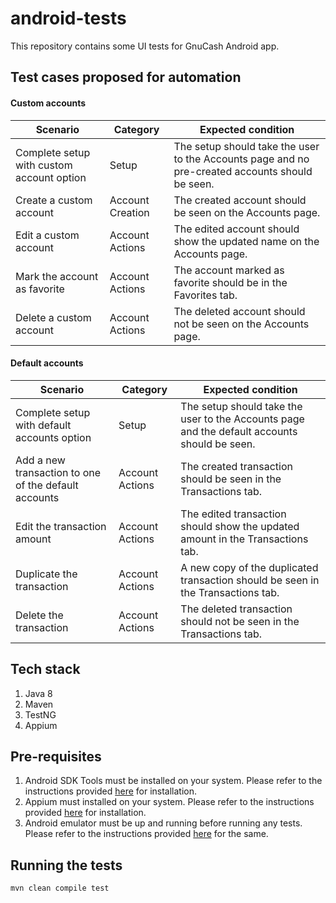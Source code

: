 # android-tests
This repository contains some UI tests for GnuCash Android app.

## Test cases proposed for automation
#### Custom accounts
| Scenario | Category | Expected condition |
| -------- | -------- | ------------------ |
| Complete setup with custom account option | Setup | The setup should take the user to the Accounts page and no pre-created accounts should be seen. |
| Create a custom account | Account Creation | The created account should be seen on the Accounts page. |
| Edit a custom account | Account Actions | The edited account should show the updated name on the Accounts page. |
| Mark the account as favorite | Account Actions | The account marked as favorite should be in the Favorites tab. |
| Delete a custom account | Account Actions | The deleted account should not be seen on the Accounts page. |

#### Default accounts
| Scenario | Category | Expected condition |
| -------- | -------- | ------------------ |
| Complete setup with default accounts option | Setup | The setup should take the user to the Accounts page and the default accounts should be seen. |
| Add a new transaction to one of the default accounts | Account Actions | The created transaction should be seen in the Transactions tab. |
| Edit the transaction amount | Account Actions | The edited transaction should show the updated amount in the Transactions tab. |
| Duplicate the transaction | Account Actions | A new copy of the duplicated transaction should be seen in the Transactions tab. |
| Delete the transaction | Account Actions | The deleted transaction should not be seen in the Transactions tab. |

## Tech stack
1. Java 8
2. Maven
3. TestNG
4. Appium

## Pre-requisites
1. Android SDK Tools must be installed on your system. Please refer to the instructions provided [here](https://developer.android.com/studio?pkg=tools) for installation.
2. Appium must installed on your system. Please refer to the instructions provided [here](http://appium.io/docs/en/about-appium/getting-started/) for installation.
3. Android emulator must be up and running before running any tests. Please refer to the instructions provided [here](https://developer.android.com/studio/run/emulator-commandline) for the same.

## Running the tests
`mvn clean compile test`


